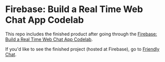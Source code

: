 # Firebase: Build a Real Time Web Chat App Codelab

This repo includes the finished product after going through  the [Firebase: Build a Real Time Web Chat App Codelab](https://codelabs.developers.google.com/codelabs/firebase-web/).

If you'd like to see the finished project (hosted at Firebase), go to [Friendly Chat](https://friendlychat-833dd.firebaseapp.com/).
